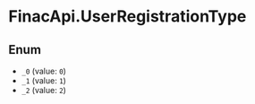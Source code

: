 # FinacApi.UserRegistrationType

## Enum

* `_0` (value: `0`)
* `_1` (value: `1`)
* `_2` (value: `2`)
